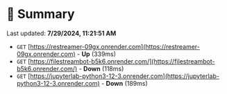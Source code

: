 # 📖 Summary
Last updated: **7/29/2024, 11:21:51 AM**

- `GET` [https://restreamer-09gx.onrender.com](https://restreamer-09gx.onrender.com) - **Up** (339ms)
- `GET` [https://filestreambot-b5k6.onrender.com/](https://filestreambot-b5k6.onrender.com/) - **Down** (118ms)
- `GET` [https://jupyterlab-python3-12-3.onrender.com](https://jupyterlab-python3-12-3.onrender.com) - **Down** (189ms)
